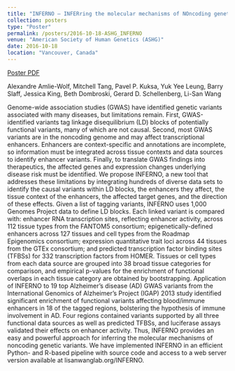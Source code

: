 ```yaml
---
title: "INFERNO – INFERring the molecular mechanisms of NOncoding genetic variants"
collection: posters
type: "Poster"
permalink: /posters/2016-10-18-ASHG_INFERNO
venue: "American Society of Human Genetics (ASHG)"
date: 2016-10-18
location: "Vancouver, Canada"
---
```


[Poster PDF](/files/16.10.18.AAW_ASHG.pdf)

Alexandre Amlie-Wolf, Mitchell Tang, Pavel P. Kuksa, Yuk Yee Leung, Barry Slaff, Jessica King, Beth Dombroski, Gerard D. Schellenberg, Li-San Wang

Genome-wide association studies (GWAS) have identified genetic variants associated with many diseases, but limitations remain. First, GWAS-identified variants tag
linkage disequilibrium (LD) blocks of potentially functional variants, many of which are not causal. Second, most GWAS variants are in the noncoding genome and may
affect transcriptional enhancers. Enhancers are context-specific and annotations are incomplete, so information must be integrated across tissue contexts and data
sources to identify enhancer variants. Finally, to translate GWAS findings into therapeutics, the affected genes and expression changes underlying disease risk must be
identified. We propose INFERNO, a new tool that addresses these limitations by integrating hundreds of diverse data sets to identify the causal variants within LD blocks,
the enhancers they affect, the tissue context of the enhancers, the affected target genes, and the direction of these effects.
Given a list of tagging variants, INFERNO uses 1,000 Genomes Project data to define LD blocks. Each linked variant is compared with: enhancer RNA transcription sites,
reflecting enhancer activity, across 112 tissue types from the FANTOM5 consortium; epigenetically-defined enhancers across 127 tissues and cell types from the Roadmap
Epigenomics consortium; expression quantitative trait loci across 44 tissues from the GTEx consortium; and predicted transcription factor binding sites (TFBSs) for 332
transcription factors from HOMER. Tissues or cell types from each data source are grouped into 38 broad tissue categories for comparison, and empirical p-values for the
enrichment of functional overlaps in each tissue category are obtained by bootstrapping.
Application of INFERNO to 19 top Alzheimer’s disease (AD) GWAS variants from the International Genomics of Alzheimer’s Project (IGAP) 2013 study identified significant
enrichment of functional variants affecting blood/immune enhancers in 18 of the tagged regions, bolstering the hypothesis of immune involvement in AD. Four regions
contained variants supported by all three functional data sources as well as predicted TFBSs, and luciferase assays validated their effects on enhancer activity. Thus,
INFERNO provides an easy and powerful approach for inferring the molecular mechanisms of noncoding genetic variants. We have implemented INFERNO in an efficient
Python- and R-based pipeline with source code and access to a web server version available at lisanwanglab.org/INFERNO.